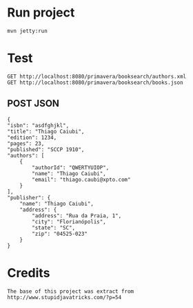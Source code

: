 # Run project

	mvn jetty:run

# Test
	GET http://localhost:8080/primavera/booksearch/authors.xml
	GET http://localhost:8080/primavera/booksearch/books.json
	
## POST JSON
    {
    "isbn": "asdfghjkl",
    "title": "Thiago Caiubi",
    "edition": 1234,
    "pages": 23,
    "published": "SCCP 1910",
    "authors": [
        {
            "authorId": "QWERTYUIOP",
            "name": "Thiago Caiubi",
            "email": "thiago.caubi@xpto.com"
        }
    ],
    "publisher": {
        "name": "Thiago Caiubi",
        "address": {
            "address": "Rua da Praia, 1",
            "city": "Florianópolis",
            "state": "SC",
            "zip": "04525-023"
        }
    }


# Credits
	The base of this project was extract from http://www.stupidjavatricks.com/?p=54
